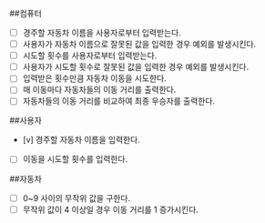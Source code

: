 ##컴퓨터

- [ ] 경주할 자동차 이름을 사용자로부터 입력받는다.
- [ ] 사용자가 자동차 이름으로 잘못된 값을 입력한 경우 예외를 발생시킨다.
- [ ] 시도할 횟수를 사용자로부터 입력받는다.
- [ ] 사용자가 시도할 횟수로 잘못된 값을 입력한 경우 예외를 발생시킨다.
- [ ] 입력받은 횟수만큼 자동차 이동을 시도한다.
- [ ] 매 이동마다 자동차들의 이동 거리를 출력한다.
- [ ] 자동차들의 이동 거리를 비교하여 최종 우승자를 출력한다.

##사용자

- [v] 경주할 자동차 이름을 입력한다.
- [ ] 이동을 시도할 횟수를 입력한다.

##자동차

- [ ] 0~9 사이의 무작위 값을 구한다.
- [ ] 무작위 값이 4 이상일 경우 이동 거리를 1 증가시킨다.
